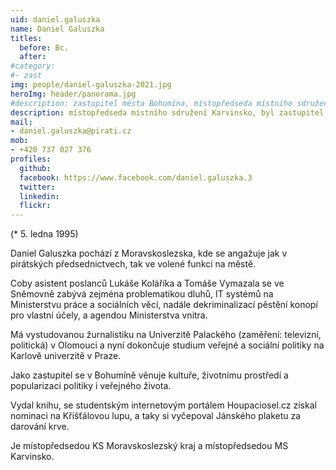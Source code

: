 ```yaml
---
uid: daniel.galuszka
name: Daniel Galuszka
titles:
  before: Bc.
  after:
#category:
#- zast
img: people/daniel-galuszka-2021.jpg
heroImg: header/panorama.jpg
#description: zastupitel města Bohumína, místopředseda místního sdružení Karvinsko
description: místopředseda místního sdružení Karvinsko, byl zastupitel města Bohumína (2018-2022)
mail:
- daniel.galuszka@pirati.cz
mob:
- +420 737 027 376
profiles:
  github:
  facebook: https://www.facebook.com/daniel.galuszka.3
  twitter:
  linkedin:
  flickr:
---
```


(* 5. ledna 1995)

Daniel Galuszka pochází z Moravskoslezska, kde se angažuje jak v pirátských předsednictvech, tak ve volené funkci na městě.

Coby asistent poslanců Lukáše Koláříka a Tomáše Vymazala se ve Sněmovně zabývá zejména problematikou dluhů, IT systémů na Ministerstvu práce a sociálních věcí, nadále dekriminalizací pěstění konopí pro vlastní účely, a agendou Ministerstva vnitra.

Má vystudovanou žurnalistiku na Univerzitě Palackého (zaměření: televizní, politická) v Olomouci a nyní dokončuje studium veřejné a sociální politiky na Karlově univerzitě v Praze.

Jako zastupitel se v Bohumíně věnuje kultuře, životnímu prostředí a popularizaci politiky i veřejného života.

Vydal knihu, se studentským internetovým portálem Houpaciosel.cz získal nominaci na Křišťálovou lupu, a taky si vyčepoval Jánského plaketu za darování krve.

Je místopředsedou KS Moravskoslezský kraj a místopředsedou MS Karvinsko.
